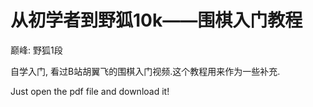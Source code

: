 # 从初学者到野狐10k——围棋入门教程

巅峰: 野狐1段

自学入门, 看过B站胡翼飞的围棋入门视频.这个教程用来作为一些补充.

Just open the pdf file and download it! 
